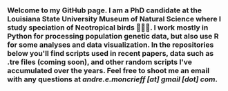### Welcome to my GitHub page. I am a PhD candidate at the Louisiana State University Museum of Natural Science where I study speciation of Neotropical birds 🦉🦩🦜. I work mostly in Python for processing population genetic data, but also use R for some analyses and data visualization. In the repositories below you'll find scripts used in recent papers, data such as .tre files (coming soon), and other random scripts I've accumulated over the years. Feel free to shoot me an email with any questions at *andre.e.moncrieff [at] gmail [dot] com*.


<!--
**AndreMonc/AndreMonc** is a ✨ _special_ ✨ repository because its `README.md` (this file) appears on your GitHub profile.

Here are some ideas to get you started:

- 🔭 I’m currently working on ...
- 🌱 I’m currently learning ...
- 👯 I’m looking to collaborate on ...
- 🤔 I’m looking for help with ...
- 💬 Ask me about ...
- 📫 How to reach me: ...
- 😄 Pronouns: ...
- ⚡ Fun fact: ...
-->
